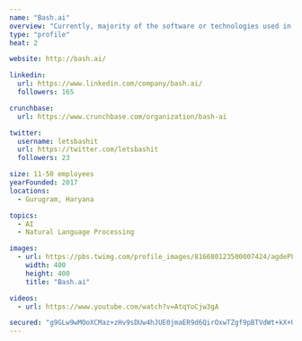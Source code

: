 ```yaml
---
name: "Bash.ai"
overview: "Currently, majority of the software or technologies used in the HR function facilitate only non- employee facing activities (backend functions)."
type: "profile"
heat: 2

website: http://bash.ai/

linkedin:
  url: https://www.linkedin.com/company/bash.ai/
  followers: 165

crunchbase:
  url: https://www.crunchbase.com/organization/bash-ai

twitter:
  username: letsbashit
  url: https://twitter.com/letsbashit
  followers: 23

size: 11-50 employees
yearFounded: 2017
locations:
  - Gurugram, Haryana

topics:
  - AI
  - Natural Language Processing

images:
  - url: https://pbs.twimg.com/profile_images/816680123500007424/agdePLDx_400x400.jpg
    width: 400
    height: 400
    title: "Bash.ai"

videos:
  - url: https://www.youtube.com/watch?v=AtqYoCjw3gA

secured: "g9GLw9wMOoXCMaz+zHv9sDUw4hJUE0jmaER9d6QirOxwTZgf9pBTVdWt+kX+UGeIAAraJicpqydXUNMJncPDxoQ5DjIkeasXMPU0WIUwFhYGjwwhtYyASKI/2KD9fJKrJDn45iR39nxwgL/gtRaJkYuaHxi3zOQZFQearDQFRDMX+V4lJAKLJ7sYaGNaLkMSXBiTLOo1XmeaR4iI03fo0ZS+e2tHWhwxQDM/s3289LV9gs3ANCDeNsYZn2Ap28KdpZwFXAfxGjTIjbdoMN2rqUENbrghQoKixhyD1We2lDTKVQ8uB9ggLbhEAy5URYUX;lOjZQFS9PMqQBmAYcpB6Bg=="
---
```


